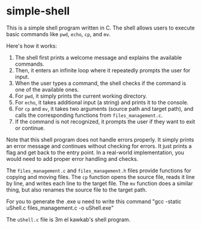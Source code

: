 # simple-shell
This is a simple shell program written in C. The shell allows users to execute basic commands like `pwd`, `echo`, `cp`, and `mv`. 

Here's how it works:

1. The shell first prints a welcome message and explains the available commands.
2. Then, it enters an infinite loop where it repeatedly prompts the user for input.
3. When the user types a command, the shell checks if the command is one of the available ones.
4. For `pwd`, it simply prints the current working directory.
5. For `echo`, it takes additional input (a string) and prints it to the console.
6. For `cp` and `mv`, it takes two arguments (source path and target path), and calls the corresponding functions from `files_management.c`.
7. If the command is not recognized, it prompts the user if they want to exit or continue.

Note that this shell program does not handle errors properly. It simply prints an error message and continues without checking for errors. It just prints a flag and get back to the entry point. In a real-world implementation, you would need to add proper error handling and checks.

The `files_management.c` and `files_management.h` files provide functions for copying and moving files. The `cp` function opens the source file, reads it line by line, and writes each line to the target file. The `mv` function does a similar thing, but also renames the source file to the target path.

For you to generate the .exe u need to write this command "gcc -static uShell.c files_management.c -o uShell.exe"

The `uShell.c` file is 3m el kawkab's shell program.
